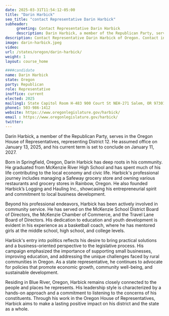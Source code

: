 ```yaml
---
date: 2025-03-31T11:54:12-05:00
title: "Darin Harbick"
seo_title: "contact Representative Darin Harbick"
subheader:
     greeting: Contact Representative Darin Harbick
     description: Darin Harbick, a member of the Republican Party, serves in the Oregon House of Representatives, representing District 12. He assumed office on January 13, 2025, and his current term is set to conclude on January 11, 2027.
description: Contact Representative Darin Harbick of Oregon. Contact information for Darin Harbick includes email address, phone number, and mailing address.
image: darin-harbick.jpeg
video:
url: /states/oregon/darin-harbick/
weight: 1
layout: course_home

####candidate
name: Darin Harbick
state: Oregon
party: Republican
role: Representative
inoffice: current
elected: 2025
mailing1: State Capitol Room H-483 900 Court St NEH-271 Salem, OR 97301
phone1: 503-986-1412
website: https://www.oregonlegislature.gov/harbick/
email : https://www.oregonlegislature.gov/harbick/
twitter: 
---
```

Darin Harbick, a member of the Republican Party, serves in the Oregon House of Representatives, representing District 12. He assumed office on January 13, 2025, and his current term is set to conclude on January 11, 2027.

Born in Springfield, Oregon, Darin Harbick has deep roots in his community. He graduated from McKenzie River High School and has spent much of his life contributing to the local economy and civic life. Harbick's professional journey includes managing a Safeway grocery store and owning various restaurants and grocery stores in Rainbow, Oregon. He also founded Harbick’s Logging and Hauling Inc., showcasing his entrepreneurial spirit and commitment to local business development.

Beyond his professional endeavors, Harbick has been actively involved in community service. He has served on the McKenzie School District Board of Directors, the McKenzie Chamber of Commerce, and the Travel Lane Board of Directors. His dedication to education and youth development is evident in his experience as a basketball coach, where he has mentored girls at the middle school, high school, and college levels.

Harbick's entry into politics reflects his desire to bring practical solutions and a business-oriented perspective to the legislative process. His campaign emphasized the importance of supporting small businesses, improving education, and addressing the unique challenges faced by rural communities in Oregon. As a state representative, he continues to advocate for policies that promote economic growth, community well-being, and sustainable development.

Residing in Blue River, Oregon, Harbick remains closely connected to the people and places he represents. His leadership style is characterized by a hands-on approach and a commitment to listening to the concerns of his constituents. Through his work in the Oregon House of Representatives, Harbick aims to make a lasting positive impact on his district and the state as a whole.

